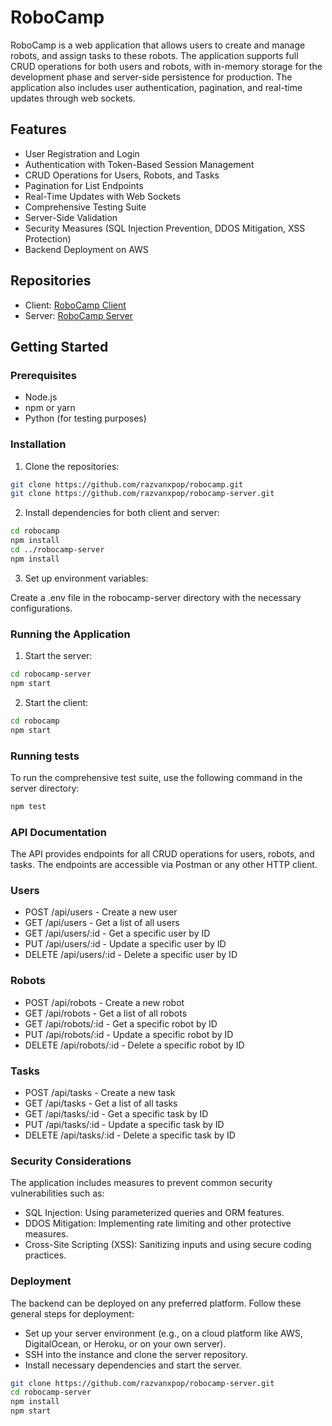 # RoboCamp

RoboCamp is a web application that allows users to create and manage robots, and assign tasks to these robots. The application supports full CRUD operations for both users and robots, with in-memory storage for the development phase and server-side persistence for production. The application also includes user authentication, pagination, and real-time updates through web sockets.

## Features

- User Registration and Login
- Authentication with Token-Based Session Management
- CRUD Operations for Users, Robots, and Tasks
- Pagination for List Endpoints
- Real-Time Updates with Web Sockets
- Comprehensive Testing Suite
- Server-Side Validation
- Security Measures (SQL Injection Prevention, DDOS Mitigation, XSS Protection)
- Backend Deployment on AWS

## Repositories

- Client: [RoboCamp Client](https://github.com/razvanxpop/robocamp)
- Server: [RoboCamp Server](https://github.com/razvanxpop/robocamp-server)

## Getting Started

### Prerequisites

- Node.js
- npm or yarn
- Python (for testing purposes)

### Installation

1. Clone the repositories:

```sh
git clone https://github.com/razvanxpop/robocamp.git
git clone https://github.com/razvanxpop/robocamp-server.git
```

2. Install dependencies for both client and server:

```sh
cd robocamp
npm install
cd ../robocamp-server
npm install
```

3. Set up environment variables:

Create a .env file in the robocamp-server directory with the necessary configurations.

### Running the Application

1. Start the server:

```sh
cd robocamp-server
npm start
```

2. Start the client:

```sh
cd robocamp
npm start
```

### Running tests

To run the comprehensive test suite, use the following command in the server directory:

```sh
npm test
```

### API Documentation

The API provides endpoints for all CRUD operations for users, robots, and tasks. The endpoints are accessible via Postman or any other HTTP client.

### Users

- POST /api/users - Create a new user
- GET /api/users - Get a list of all users
- GET /api/users/:id - Get a specific user by ID
- PUT /api/users/:id - Update a specific user by ID
- DELETE /api/users/:id - Delete a specific user by ID

### Robots

- POST /api/robots - Create a new robot
- GET /api/robots - Get a list of all robots
- GET /api/robots/:id - Get a specific robot by ID
- PUT /api/robots/:id - Update a specific robot by ID
- DELETE /api/robots/:id - Delete a specific robot by ID

### Tasks

- POST /api/tasks - Create a new task
- GET /api/tasks - Get a list of all tasks
- GET /api/tasks/:id - Get a specific task by ID
- PUT /api/tasks/:id - Update a specific task by ID
- DELETE /api/tasks/:id - Delete a specific task by ID

### Security Considerations

The application includes measures to prevent common security vulnerabilities such as:

- SQL Injection: Using parameterized queries and ORM features.
- DDOS Mitigation: Implementing rate limiting and other protective measures.
- Cross-Site Scripting (XSS): Sanitizing inputs and using secure coding practices.

### Deployment

The backend can be deployed on any preferred platform. Follow these general steps for deployment:

- Set up your server environment (e.g., on a cloud platform like AWS, DigitalOcean, or Heroku, or on your own server).
- SSH into the instance and clone the server repository.
- Install necessary dependencies and start the server.

```sh
git clone https://github.com/razvanxpop/robocamp-server.git
cd robocamp-server
npm install
npm start
```

